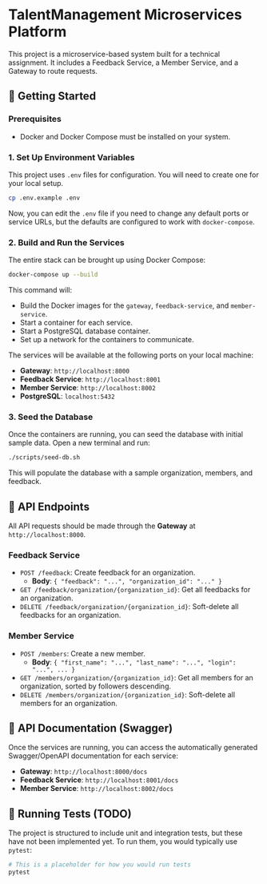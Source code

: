 # TalentManagement Microservices Platform

This project is a microservice-based system built for a technical assignment. It includes a Feedback Service, a Member Service, and a Gateway to route requests.

## 🚀 Getting Started

### Prerequisites

- Docker and Docker Compose must be installed on your system.

### 1. Set Up Environment Variables

This project uses `.env` files for configuration. You will need to create one for your local setup.

```bash
cp .env.example .env
```

Now, you can edit the `.env` file if you need to change any default ports or service URLs, but the defaults are configured to work with `docker-compose`.

### 2. Build and Run the Services

The entire stack can be brought up using Docker Compose:

```bash
docker-compose up --build
```

This command will:
- Build the Docker images for the `gateway`, `feedback-service`, and `member-service`.
- Start a container for each service.
- Start a PostgreSQL database container.
- Set up a network for the containers to communicate.

The services will be available at the following ports on your local machine:
- **Gateway**: `http://localhost:8000`
- **Feedback Service**: `http://localhost:8001`
- **Member Service**: `http://localhost:8002`
- **PostgreSQL**: `localhost:5432`

### 3. Seed the Database

Once the containers are running, you can seed the database with initial sample data. Open a new terminal and run:

```bash
./scripts/seed-db.sh
```

This will populate the database with a sample organization, members, and feedback.

## 📡 API Endpoints

All API requests should be made through the **Gateway** at `http://localhost:8000`.

### Feedback Service

- `POST /feedback`: Create feedback for an organization.
  - **Body**: `{ "feedback": "...", "organization_id": "..." }`
- `GET /feedback/organization/{organization_id}`: Get all feedbacks for an organization.
- `DELETE /feedback/organization/{organization_id}`: Soft-delete all feedbacks for an organization.

### Member Service

- `POST /members`: Create a new member.
  - **Body**: `{ "first_name": "...", "last_name": "...", "login": "...", ... }`
- `GET /members/organization/{organization_id}`: Get all members for an organization, sorted by followers descending.
- `DELETE /members/organization/{organization_id}`: Soft-delete all members for an organization.

## 📄 API Documentation (Swagger)

Once the services are running, you can access the automatically generated Swagger/OpenAPI documentation for each service:

- **Gateway**: `http://localhost:8000/docs`
- **Feedback Service**: `http://localhost:8001/docs`
- **Member Service**: `http://localhost:8002/docs`

## 🧪 Running Tests (TODO)

The project is structured to include unit and integration tests, but these have not been implemented yet. To run them, you would typically use `pytest`:

```bash
# This is a placeholder for how you would run tests
pytest
```
